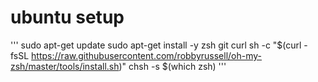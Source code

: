 # ubuntu setup
'''
sudo apt-get update
sudo apt-get install -y zsh git curl
sh -c "$(curl -fsSL https://raw.githubusercontent.com/robbyrussell/oh-my-zsh/master/tools/install.sh)"
chsh -s $(which zsh)
'''

